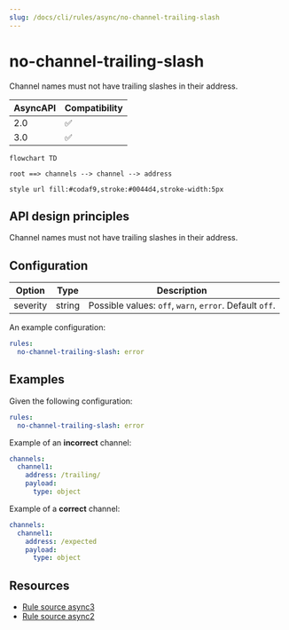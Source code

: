 ```yaml
---
slug: /docs/cli/rules/async/no-channel-trailing-slash
---
```


# no-channel-trailing-slash

Channel names must not have trailing slashes in their address.

| AsyncAPI | Compatibility |
| -------- | ------------- |
| 2.0      | ✅            |
| 3.0      | ✅            |

```mermaid
flowchart TD

root ==> channels --> channel --> address

style url fill:#codaf9,stroke:#0044d4,stroke-width:5px
```

## API design principles

Channel names must not have trailing slashes in their address.

## Configuration

| Option   | Type   | Description                                             |
| -------- | ------ | ------------------------------------------------------- |
| severity | string | Possible values: `off`, `warn`, `error`. Default `off`. |

An example configuration:

```yaml
rules:
  no-channel-trailing-slash: error

```

## Examples

Given the following configuration:

```yaml
rules:
  no-channel-trailing-slash: error
```

Example of an **incorrect** channel:

```yaml
channels:
  channel1:
    address: /trailing/
    payload:
      type: object
```

Example of a **correct** channel:

```yaml
channels:
  channel1:
    address: /expected
    payload:
      type: object
```

## Resources

- [Rule source async3](https://github.com/Redocly/redocly-cli/blob/main/packages/core/src/rules/async3/no-channel-trailing-slash.ts)
- [Rule source async2](https://github.com/Redocly/redocly-cli/blob/main/packages/core/src/rules/async2/no-channel-trailing-slash.ts)
